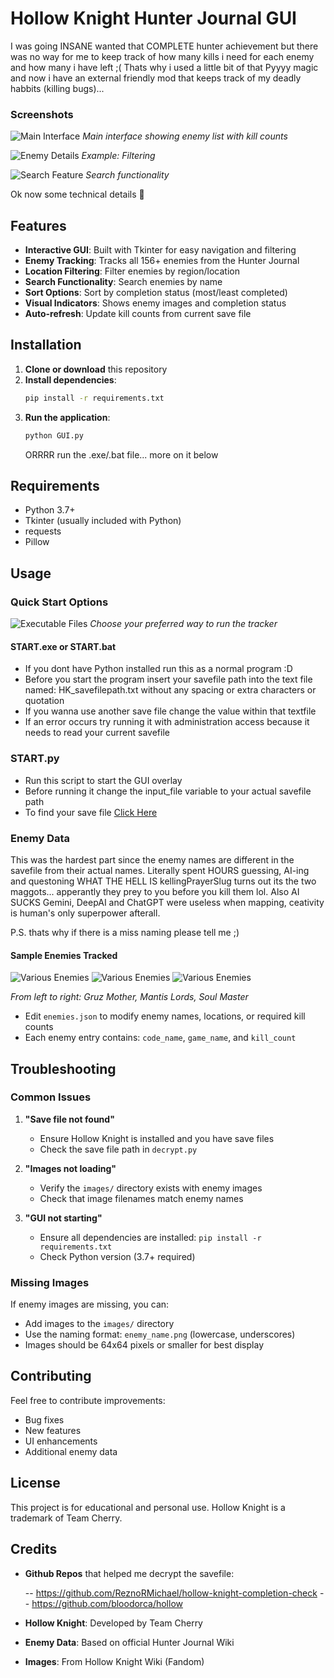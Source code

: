 # Hollow Knight Hunter Journal GUI

I was going INSANE wanted that COMPLETE hunter achievement but there was no way for me to keep track of how many kills i need for each enemy and how many i have left ;(
Thats why i used a little bit of that Pyyyy magic and now i have an external friendly mod that keeps track of my deadly habbits (killing bugs)...

### Screenshots

![Main Interface](gitImages/bench.png)
_Main interface showing enemy list with kill counts_

![Enemy Details](gitImages/filter.png)
_Example: Filtering_

![Search Feature](gitImages/search.png)
_Search functionality_


Ok now some technical details 🐧

## Features

- **Interactive GUI**: Built with Tkinter for easy navigation and filtering
- **Enemy Tracking**: Tracks all 156+ enemies from the Hunter Journal
- **Location Filtering**: Filter enemies by region/location
- **Search Functionality**: Search enemies by name
- **Sort Options**: Sort by completion status (most/least completed)
- **Visual Indicators**: Shows enemy images and completion status
- **Auto-refresh**: Update kill counts from current save file


## Installation

1. **Clone or download** this repository
2. **Install dependencies**:
   ```bash
   pip install -r requirements.txt
   ```
3. **Run the application**:
   ```bash
   python GUI.py
   ```
   ORRRR run the .exe/.bat file... more on it below

## Requirements

- Python 3.7+
- Tkinter (usually included with Python)
- requests
- Pillow

## Usage

### Quick Start Options

![Executable Files](images/hollow_knight.png)
_Choose your preferred way to run the tracker_

#### START.exe or START.bat

- If you dont have Python installed run this as a normal program :D
- Before you start the program insert your savefile path into the text file named: HK_savefilepath.txt without any spacing or extra characters or quotation
- If you wanna use another save file change the value within that textfile
- If an error occurs try running it with administration access because it needs to read your current savefile

### START.py

- Run this script to start the GUI overlay
- Before running it change the input_file variable to your actual savefile path
- To find your save file [Click Here](https://youtu.be/k8hdP-Um9ls)

### Enemy Data

This was the hardest part since the enemy names are different in the savefile from their actual names. Literally spent HOURS guessing, AI-ing and questoning WHAT THE HELL IS kellingPrayerSlug turns out its the two maggots... apperantly they prey to you before you kill them lol. Also AI SUCKS Gemini, DeepAI and ChatGPT were useless when mapping, ceativity is human's only superpower afterall.

P.S. thats why if there is a miss naming please tell me ;)

#### Sample Enemies Tracked

![Various Enemies](images/gruz_mother.png) ![Various Enemies](images/mantis_lords.png) ![Various Enemies](images/soul_master.png)

_From left to right: Gruz Mother, Mantis Lords, Soul Master_

- Edit `enemies.json` to modify enemy names, locations, or required kill counts
- Each enemy entry contains: `code_name`, `game_name`, and `kill_count`

## Troubleshooting

### Common Issues

1. **"Save file not found"**

   - Ensure Hollow Knight is installed and you have save files
   - Check the save file path in `decrypt.py`

2. **"Images not loading"**

   - Verify the `images/` directory exists with enemy images
   - Check that image filenames match enemy names

3. **"GUI not starting"**
   - Ensure all dependencies are installed: `pip install -r requirements.txt`
   - Check Python version (3.7+ required)

### Missing Images

If enemy images are missing, you can:

- Add images to the `images/` directory
- Use the naming format: `enemy_name.png` (lowercase, underscores)
- Images should be 64x64 pixels or smaller for best display

## Contributing

Feel free to contribute improvements:

- Bug fixes
- New features
- UI enhancements
- Additional enemy data

## License

This project is for educational and personal use. Hollow Knight is a trademark of Team Cherry.

## Credits

- **Github Repos** that helped me decrypt the savefile:

  -- https://github.com/ReznoRMichael/hollow-knight-completion-check
  -- https://github.com/bloodorca/hollow

- **Hollow Knight**: Developed by Team Cherry
- **Enemy Data**: Based on official Hunter Journal Wiki
- **Images**: From Hollow Knight Wiki (Fandom)
